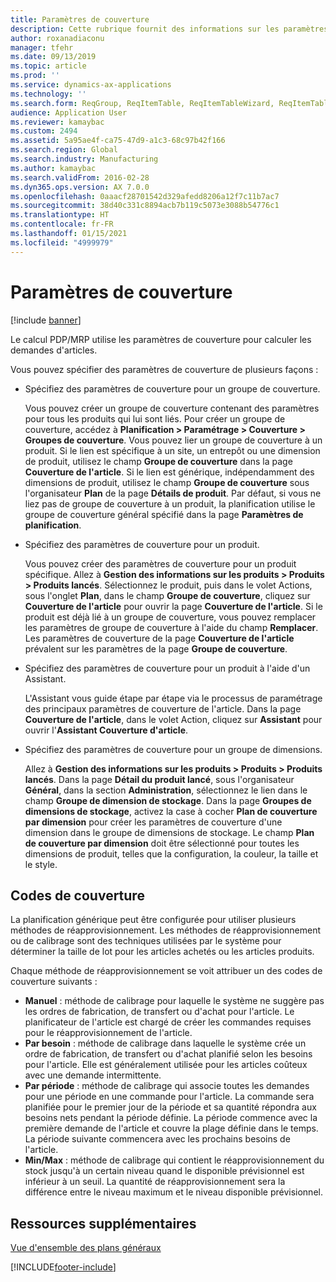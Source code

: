 ```yaml
---
title: Paramètres de couverture
description: Cette rubrique fournit des informations sur les paramètres de couverture que le calcul PDP/MRP utilise pour calculer les demandes d'articles.
author: roxanadiaconu
manager: tfehr
ms.date: 09/13/2019
ms.topic: article
ms.prod: ''
ms.service: dynamics-ax-applications
ms.technology: ''
ms.search.form: ReqGroup, ReqItemTable, ReqItemTableWizard, ReqItemTableSetup
audience: Application User
ms.reviewer: kamaybac
ms.custom: 2494
ms.assetid: 5a95ae4f-ca75-47d9-a1c3-68c97b42f166
ms.search.region: Global
ms.search.industry: Manufacturing
ms.author: kamaybac
ms.search.validFrom: 2016-02-28
ms.dyn365.ops.version: AX 7.0.0
ms.openlocfilehash: 0aaacf28701542d329afedd8206a12f7c11b7ac7
ms.sourcegitcommit: 38d40c331c8894acb7b119c5073e3088b54776c1
ms.translationtype: HT
ms.contentlocale: fr-FR
ms.lasthandoff: 01/15/2021
ms.locfileid: "4999979"
---
```

# <a name="coverage-settings"></a>Paramètres de couverture

[!include [banner](../includes/banner.md)]

Le calcul PDP/MRP utilise les paramètres de couverture pour calculer les demandes d'articles.

Vous pouvez spécifier des paramètres de couverture de plusieurs façons :

- Spécifiez des paramètres de couverture pour un groupe de couverture.

    Vous pouvez créer un groupe de couverture contenant des paramètres pour tous les produits qui lui sont liés. Pour créer un groupe de couverture, accédez à **Planification &gt; Paramétrage &gt; Couverture &gt; Groupes de couverture**. Vous pouvez lier un groupe de couverture à un produit. Si le lien est spécifique à un site, un entrepôt ou une dimension de produit, utilisez le champ **Groupe de couverture** dans la page **Couverture de l'article**. Si le lien est générique, indépendamment des dimensions de produit, utilisez le champ **Groupe de couverture** sous l'organisateur **Plan** de la page **Détails de produit**. Par défaut, si vous ne liez pas de groupe de couverture à un produit, la planification utilise le groupe de couverture général spécifié dans la page **Paramètres de planification**.

- Spécifiez des paramètres de couverture pour un produit.

    Vous pouvez créer des paramètres de couverture pour un produit spécifique. Allez à **Gestion des informations sur les produits &gt; Produits &gt; Produits lancés**. Sélectionnez le produit, puis dans le volet Actions, sous l'onglet **Plan**, dans le champ **Groupe de couverture**, cliquez sur **Couverture de l'article** pour ouvrir la page **Couverture de l'article**. Si le produit est déjà lié à un groupe de couverture, vous pouvez remplacer les paramètres de groupe de couverture à l'aide du champ **Remplacer**. Les paramètres de couverture de la page **Couverture de l'article** prévalent sur les paramètres de la page **Groupe de couverture**.

- Spécifiez des paramètres de couverture pour un produit à l'aide d'un Assistant.

    L'Assistant vous guide étape par étape via le processus de paramétrage des principaux paramètres de couverture de l'article. Dans la page **Couverture de l'article**, dans le volet Action, cliquez sur **Assistant** pour ouvrir l'**Assistant Couverture d'article**.

- Spécifiez des paramètres de couverture pour un groupe de dimensions.

    Allez à **Gestion des informations sur les produits &gt; Produits &gt; Produits lancés**. Dans la page **Détail du produit lancé**, sous l'organisateur **Général**, dans la section **Administration**, sélectionnez le lien dans le champ **Groupe de dimension de stockage**. Dans la page **Groupes de dimensions de stockage**, activez la case à cocher **Plan de couverture par dimension** pour créer les paramètres de couverture d'une dimension dans le groupe de dimensions de stockage. Le champ **Plan de couverture par dimension** doit être sélectionné pour toutes les dimensions de produit, telles que la configuration, la couleur, la taille et le style.


## <a name="coverage-codes"></a>Codes de couverture

La planification générique peut être configurée pour utiliser plusieurs méthodes de réapprovisionnement. Les méthodes de réapprovisionnement ou de calibrage sont des techniques utilisées par le système pour déterminer la taille de lot pour les articles achetés ou les articles produits. 

Chaque méthode de réapprovisionnement se voit attribuer un des codes de couverture suivants :

- **Manuel** : méthode de calibrage pour laquelle le système ne suggère pas les ordres de fabrication, de transfert ou d'achat pour l'article. Le planificateur de l'article est chargé de créer les commandes requises pour le réapprovisionnement de l'article.
- **Par besoin** : méthode de calibrage dans laquelle le système crée un ordre de fabrication, de transfert ou d'achat planifié selon les besoins pour l'article. Elle est généralement utilisée pour les articles coûteux avec une demande intermittente.  
- **Par période** : méthode de calibrage qui associe toutes les demandes pour une période en une commande pour l'article. La commande sera planifiée pour le premier jour de la période et sa quantité répondra aux besoins nets pendant la période définie. La période commence avec la première demande de l'article et couvre la plage définie dans le temps. La période suivante commencera avec les prochains besoins de l'article.
- **Min/Max** : méthode de calibrage qui contient le réapprovisionnement du stock jusqu'à un certain niveau quand le disponible prévisionnel est inférieur à un seuil. La quantité de réapprovisionnement sera la différence entre le niveau maximum et le niveau disponible prévisionnel.


## <a name="additional-resources"></a>Ressources supplémentaires

[Vue d'ensemble des plans généraux](master-plans.md)


[!INCLUDE[footer-include](../../includes/footer-banner.md)]